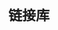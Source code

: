 ---
layout: Links
title: 链接库
links:
- title: 他好像一条狗啊
  items:
    - sitename: 浪里小白龙
      url: https://kanlife.github.io/
      img: /img/links/xiaobailong.png
      desc: 他在说什么？


- title: 影视链接
  items:
    - sitename: 555电影
      url: https://icaqd.com/
      img: /img/links/555movie.png
      desc: 在线影视剧 / 电影
    - sitename: 电影狗
      url: https://www.dianyinggou.com/
      img: /img/links/电影狗.png
      desc: 电影搜索引擎
    - sitename: LIBVIO
      url: https://libvio.app/
      img: /img/links/LIBVIO.jpg
      desc: LIBVIO 影视


- title: 工具
  items:
    - sitename: 音乐解锁
      url: https://tool.liumingye.cn/unlock-music/
      img: /img/links/音乐解锁.png
      desc: 会员音乐解锁工具


- title: 壁纸
  items:
    - sitename: wallhaven
      url: https://wallhaven.cc/
      img: /img/links/wallhaven.png
      desc: wallhaven 壁纸
    - sitename: Wallpaper Abyss
      url: https://wall.alphacoders.com/
      img: /img/links/wallpaper.png
      desc: Wallpaper Abyss 壁纸

---